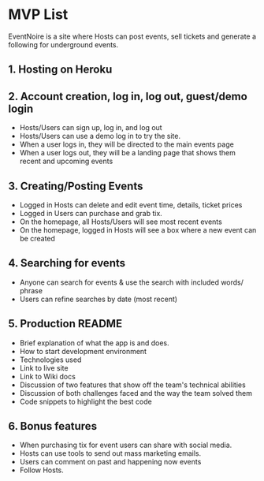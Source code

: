 # MVP List

EventNoire is a site where Hosts can post events, sell tickets and generate a following for underground events.

## 1. Hosting on Heroku

## 2. Account creation, log in, log out, guest/demo login

* Hosts/Users can sign up, log in, and log out
* Hosts/Users can use a demo log in to try the site.
* When a user logs in, they will be directed to the main events page
* When a user logs out, they will be a landing page that shows them recent and upcoming events


## 3. Creating/Posting Events

* Logged in Hosts can delete and edit event time, details, ticket prices
* Logged in Users can purchase and grab tix.
* On the homepage, all Hosts/Users will see most recent events
* On the homepage, logged in Hosts will see a box where a new event can be created

## 4. Searching for events

* Anyone can search for events & use the search with included words/ phrase
* Users can refine searches by date (most recent) 

## 5. Production README

* Brief explanation of what the app is and does.
* How to start development environment
* Technologies used
* Link to live site
* Link to Wiki docs
* Discussion of two features that show off the team's technical abilities
* Discussion of both challenges faced and the way the team solved them
* Code snippets to highlight the best code

## 6. Bonus features

* When purchasing tix for event users can share with social media.
* Hosts can use tools to send out mass marketing emails.
* Users can comment on past and happening now events
* Follow Hosts.